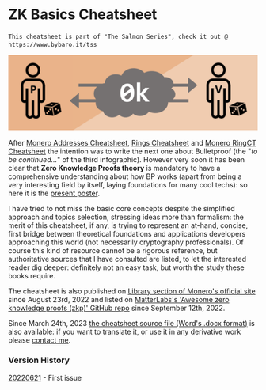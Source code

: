 # ZK Basics Cheatsheet

```
This cheatsheet is part of "The Salmon Series", check it out @ https://www.bybaro.it/tss
```

![ZKexchange](featured.png)

After [Monero Addresses Cheatsheet](https://github.com/baro77/MoneroAddressesCS), [Rings Cheatsheet](https://github.com/baro77/RingsCS) and [Monero RingCT Cheatsheet](https://github.com/baro77/RctCS) the intention was to write the next one about Bulletproof (the "_to be continued..._" of the third infographic).
However very soon it has been clear that **Zero Knowledge Proofs theory** is mandatory to have a comprehensive understanding about how BP works (apart from being a very interesting field by itself, laying foundations for many cool techs): so here it is the [present poster](https://github.com/baro77/ZKbasicsCS/blob/main/ZKbasicsCheatsheet20220621.pdf).

I have tried to not miss the basic core concepts despite the simplified approach and topics selection, stressing ideas more than formalism: the merit of this cheatsheet, if any, is trying to represent an at-hand, concise, first bridge between theoretical foundations and applications developers approaching this world (not necessarily cryptography professionals). Of course this kind of resource cannot be a rigorous reference, but authoritative sources that I have consulted are listed, to let the interested reader dig deeper: definitely not an easy task, but worth the study these books require.

The cheatsheet is also published on [Library section of Monero's official site](https://www.getmonero.org/library/) since August 23rd, 2022 and listed on [MatterLabs's 'Awesome zero knowledge proofs (zkp)' GitHub repo](https://github.com/matter-labs/awesome-zero-knowledge-proofs) since September 12th, 2022.

Since March 24th, 2023 [the cheatsheet source file (Word's .docx format)](https://github.com/baro77/ZKbasicsCS/blob/main/ZKbasicsCheatsheet20220621.docx) is also available: if you want to translate it, or use it in any derivative work please [contact me](https://github.com/baro77).

### Version History

[20220621](https://github.com/baro77/ZKbasicsCS/blob/main/ZKbasicsCheatsheet20220621.pdf) - First issue
